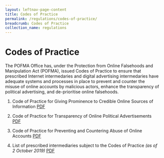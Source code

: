 ```yaml
---
layout: leftnav-page-content
title: Codes of Practice
permalink: /regulations/codes-of-practice/
breadcrumb: Codes of Practice
collection_name: regulations
---
```


# Codes of Practice

The POFMA Office has, under the Protection from Online Falsehoods and Manipulation Act (POFMA), issued Codes of Practice to ensure that prescribed Internet intermedaries and digital advertising intermedaries have adequate systems and processes in place to prevent and counter the misuse of online accounts by malicious actors, enhance the transparency of political advertising, and de-prioritise online falsehoods.

1. Code of Practice for Giving Prominence to Credible Online Sources of Information [PDF](/documents/Prominence%20Code.pdf)

2. Code of Practice for Transparency of Online Political Advertisements [PDF](/documents/Political%20Advertisements%20Code%20and%20Annex.pdf)

3. Code of Practice for Preventing and Countering Abuse of Online Accounts [PDF](/documents/Online%20Accounts%20Code%20and%20Annex.pdf)

4. List of prescribed intermediaries subject to the Codes of Practice *(as of 2 October 2019)* [PDF](/documents/List%20of%20Prescribed%20Intermediaries%20for%20Codes.pdf)
